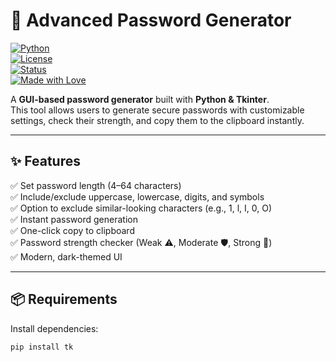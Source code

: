 # 🔐 Advanced Password Generator

[![Python](https://img.shields.io/badge/Python-3.7%2B-blue.svg)](https://www.python.org/)  
[![License](https://img.shields.io/badge/License-MIT-green.svg)](LICENSE)  
[![Status](https://img.shields.io/badge/Status-Active-success.svg)]()  
[![Made with Love](https://img.shields.io/badge/Made%20with-%E2%9D%A4-red.svg)]()

A **GUI-based password generator** built with **Python & Tkinter**.  
This tool allows users to generate secure passwords with customizable settings, check their strength, and copy them to the clipboard instantly.

---

## ✨ Features

✅ Set password length (4–64 characters)  
✅ Include/exclude uppercase, lowercase, digits, and symbols  
✅ Option to exclude similar-looking characters (e.g., 1, l, I, 0, O)  
✅ Instant password generation  
✅ One-click copy to clipboard  
✅ Password strength checker (Weak ⚠️, Moderate 🛡️, Strong 💪)  
✅ Modern, dark-themed UI  

---

## 📦 Requirements

Install dependencies:
```bash
pip install tk
